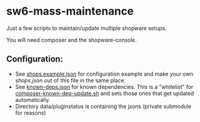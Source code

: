 # sw6-mass-maintenance
Just a few scripts to maintain/update multiple shopware setups.

You will need composer and the shopware-console.

## Configuration:
* See [shops.example.json](data/shops.example.json) for configuration example and make your own *shops.json* out of this file in the same place.
* See [known-deps.json](data/known-deps.json) for known dependencies. This is a "whitelist" for [composer-known-dep-update.sh](composer-known-dep-update.sh) and sets those ones that get updated automatically.
* Directory data/pluginstatus is containing the jsons (private submodule for reasons)

